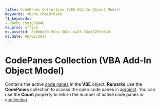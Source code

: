 ```yaml
---
title: CodePanes Collection (VBA Add-In Object Model)
keywords: vbob6.chm1070948
f1_keywords:
- vbob6.chm1070948
ms.prod: office
ms.assetid: 8c868e80-59be-562e-ca33-93e4025fc640
ms.date: 06/08/2017
---
```



# CodePanes Collection (VBA Add-In Object Model)



Contains the active [code panes](vbe-glossary.md) in the **VBE** object.
 **Remarks**
Use the **CodePanes** collection to access the open code panes in a[project](vbe-glossary.md).
You can use the **Count** property to return the number of active code panes in a[collection](vbe-glossary.md).

